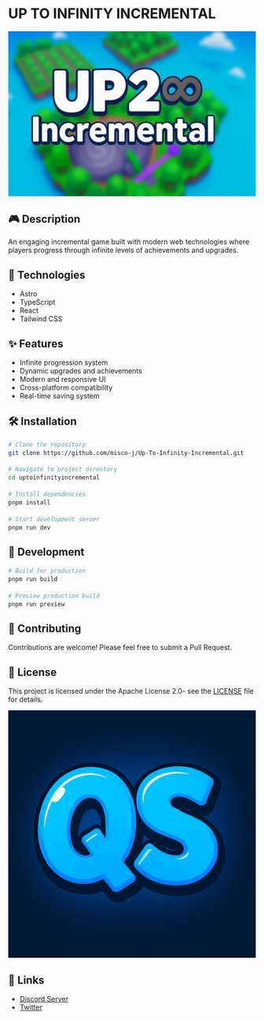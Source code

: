# UP TO INFINITY INCREMENTAL

![Up To Infinity Incremental](/public/image/background.webp)


## 🎮 Description
An engaging incremental game built with modern web technologies where players progress through infinite levels of achievements and upgrades.

## 🚀 Technologies
- Astro
- TypeScript
- React
- Tailwind CSS

## ✨ Features
- Infinite progression system
- Dynamic upgrades and achievements
- Modern and responsive UI
- Cross-platform compatibility
- Real-time saving system

## 🛠️ Installation
```bash
# Clone the repository
git clone https://github.com/misco-j/Up-To-Infinity-Incremental.git

# Navigate to project directory
cd uptoinfinityincremental

# Install dependencies
pnpm install

# Start development server
pnpm run dev
```

## 🔧 Development
```bash
# Build for production
pnpm run build

# Preview production build
pnpm run preview
```

## 🤝 Contributing
Contributions are welcome! Please feel free to submit a Pull Request.

## 📝 License
This project is licensed under the Apache License 2.0- see the [LICENSE](LICENSE) file for details.

![Logo](/public/image/icon.png)

## 🔗 Links
- [Discord Server](https://discord.gg/6pzc7Dny)
- [Twitter](https://twitter.com/)
